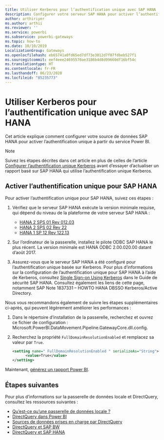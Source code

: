 ```yaml
---
title: Utiliser Kerberos pour l’authentification unique avec SAP HANA
description: Configurer votre serveur SAP HANA pour activer l’authentification unique à partir du service Power BI
author: arthiriyer
ms.author: arthii
ms.reviewer: ''
ms.service: powerbi
ms.subservice: powerbi-gateways
ms.topic: how-to
ms.date: 10/10/2019
LocalizationGroup: Gateways
ms.openlocfilehash: eb65741a0fd65ed7df73e3012d7f07fdbeb527f1
ms.sourcegitcommit: eef4eee24695570ae3186b4d8d99660df16bf54c
ms.translationtype: HT
ms.contentlocale: fr-FR
ms.lasthandoff: 06/23/2020
ms.locfileid: "85235773"
---
```

# <a name="use-kerberos-for-single-sign-on-sso-to-sap-hana"></a>Utiliser Kerberos pour l’authentification unique avec SAP HANA

Cet article explique comment configurer votre source de données SAP HANA pour activer l’authentification unique à partir du service Power BI.

> [!NOTE]
> Suivez les étapes décrites dans cet article en plus de celles de l’article [Configurer l’authentification unique Kerberos](service-gateway-sso-kerberos.md) avant d’essayer d’actualiser un rapport basé sur SAP HANA qui utilise l’authentification unique Kerberos.

## <a name="enable-sso-for-sap-hana"></a>Activer l’authentification unique pour SAP HANA

Pour activer l’authentification unique pour SAP HANA, suivez ces étapes :

1. Vérifiez que le serveur SAP HANA exécute la version minimale requise, qui dépend du niveau de la plateforme de votre serveur SAP HANA :
   - [HANA 2 SPS 01 Rev 012.03](https://launchpad.support.sap.com/#/notes/2557386)
   - [HANA 2 SPS 02 Rev 22](https://launchpad.support.sap.com/#/notes/2547324)
   - [HANA 1 SP 12 Rev 122.13](https://launchpad.support.sap.com/#/notes/2528439)

2. Sur l’ordinateur de la passerelle, installez le pilote ODBC SAP HANA le plus récent. La version minimale est HANA ODBC 2.00.020.00 datant d’août 2017.

3. Assurez-vous que le serveur SAP HANA a été configuré pour l’authentification unique basée sur Kerberos. Pour plus d’informations sur la configuration de l’authentification unique pour SAP HANA à l’aide de Kerberos, consultez [Single Sign-on Using Kerberos](https://help.sap.com/viewer/b3ee5778bc2e4a089d3299b82ec762a7/2.0.03/1885fad82df943c2a1974f5da0eed66d.html) dans le Guide de sécurité SAP HANA. Consultez également les liens de cette page, notamment SAP Note 1837331 – HOWTO HANA DBSSO Kerberos/Active Directory.

Nous vous recommandons également de suivre les étapes supplémentaires ci-après, qui peuvent légèrement améliorer les performances :

1. Dans le répertoire d’installation de la passerelle, recherchez et ouvrez ce fichier de configuration : Microsoft.PowerBI.DataMovement.Pipeline.GatewayCore.dll.config.

2. Recherchez la propriété `FullDomainResolutionEnabled` et remplacez sa valeur par `True`.

    ```xml
    <setting name=" FullDomainResolutionEnabled " serializeAs="String">
          <value>True</value>
    </setting>
    ```

Maintenant, [générez un rapport Power BI](service-gateway-sso-kerberos.md#run-a-power-bi-report).

## <a name="next-steps"></a>Étapes suivantes

Pour plus d’informations sur la passerelle de données locale et DirectQuery, consultez les ressources suivantes :

* [Qu’est-ce qu’une passerelle de données locale ?](/data-integration/gateway/service-gateway-onprem)
* [DirectQuery dans Power BI](desktop-directquery-about.md)
* [Sources de données prises en charge par DirectQuery](power-bi-data-sources.md)
* [DirectQuery et SAP BW](desktop-directquery-sap-bw.md)
* [DirectQuery et SAP HANA](desktop-directquery-sap-hana.md)
